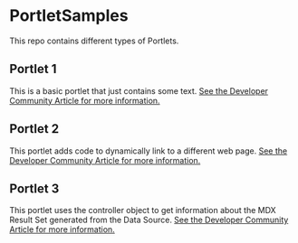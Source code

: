 # PortletSamples
This repo contains different types of Portlets.

## Portlet 1
This is a basic portlet that just contains some text. [See the Developer Community Article for more information.](https://community.intersystems.com/post/creating-portlets-deepsee)

## Portlet 2
This portlet adds code to dynamically link to a different web page. [See the Developer Community Article for more information.](https://community.intersystems.com/post/portlets-embed-web-pages-deepsee-dashboards)

## Portlet 3
This portlet uses the controller object to get information about the MDX Result Set generated from the Data Source. [See the Developer Community Article for more information.](https://community.intersystems.com/post/portlets-use-data-deepsee)
